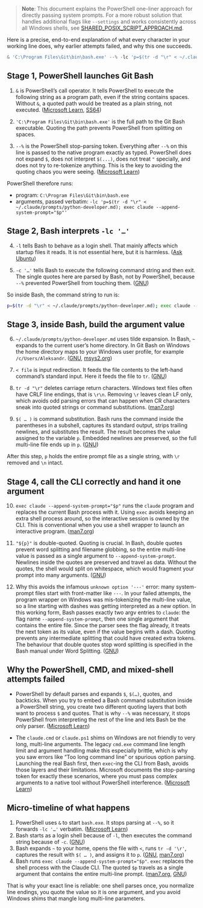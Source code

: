 > **Note**: This document explains the PowerShell one-liner approach for directly passing system prompts. For a more robust solution that handles additional flags like `--settings` and works consistently across all Windows shells, see [SHARED_POSIX_SCRIPT_APPROACH.md](SHARED_POSIX_SCRIPT_APPROACH.md).

Here is a precise, end-to-end explanation of what every character in your working line does, why earlier attempts failed, and why this one succeeds.

```powershell
& 'C:\Program Files\Git\bin\bash.exe' --% -lc 'p=$(tr -d "\r" < ~/.claude/prompts/python-developer.md); exec claude --append-system-prompt="$p"'
```

## Stage 1, PowerShell launches Git Bash

1. `&` is PowerShell’s call operator. It tells PowerShell to execute the following string as a program path, even if the string contains spaces. Without `&`, a quoted path would be treated as a plain string, not executed. ([Microsoft Learn][1], [SS64][2])

2. `'C:\Program Files\Git\bin\bash.exe'` is the full path to the Git Bash executable. Quoting the path prevents PowerShell from splitting on spaces.

3. `--%` is the PowerShell stop-parsing token. Everything after `--%` on this line is passed to the native program exactly as typed. PowerShell does not expand `$`, does not interpret `$(...)`, does not treat `"` specially, and does not try to re-tokenize anything. This is the key to avoiding the quoting chaos you were seeing. ([Microsoft Learn][3])

PowerShell therefore runs:

* program: `C:\Program Files\Git\bin\bash.exe`
* arguments, passed verbatim: `-lc 'p=$(tr -d "\r" < ~/.claude/prompts/python-developer.md); exec claude --append-system-prompt="$p"'`

## Stage 2, Bash interprets `-lc '…'`

4. `-l` tells Bash to behave as a login shell. That mainly affects which startup files it reads. It is not essential here, but it is harmless. ([Ask Ubuntu][4])

5. `-c '…'` tells Bash to execute the following command string and then exit. The single quotes here are parsed by Bash, not by PowerShell, because `--%` prevented PowerShell from touching them. ([GNU][5])

So inside Bash, the command string to run is:

```bash
p=$(tr -d "\r" < ~/.claude/prompts/python-developer.md); exec claude --append-system-prompt="$p"
```

## Stage 3, inside Bash, build the argument value

6. `~/.claude/prompts/python-developer.md` uses tilde expansion. In Bash, `~` expands to the current user’s home directory. In Git Bash on Windows the home directory maps to your Windows user profile, for example `/c/Users/Aleksandr`. ([GNU][6], [msys2.org][7])

7. `< file` is input redirection. It feeds the file contents to the left-hand command’s standard input. Here it feeds the file to `tr`. ([GNU][8])

8. `tr -d "\r"` deletes carriage return characters. Windows text files often have CRLF line endings, that is `\r\n`. Removing `\r` leaves clean LF only, which avoids odd parsing errors that can happen when CR characters sneak into quoted strings or command substitutions. ([man7.org][9])

9. `$( … )` is command substitution. Bash runs the command inside the parentheses in a subshell, captures its standard output, strips trailing newlines, and substitutes the result. The result becomes the value assigned to the variable `p`. Embedded newlines are preserved, so the full multi-line file ends up in `p`. ([GNU][10])

After this step, `p` holds the entire prompt file as a single string, with `\r` removed and `\n` intact.

## Stage 4, call the CLI correctly and hand it one argument

10. `exec claude --append-system-prompt="$p"` runs the `claude` program and replaces the current Bash process with it. Using `exec` avoids keeping an extra shell process around, so the interactive session is owned by the CLI. This is conventional when you use a shell wrapper to launch an interactive program. ([man7.org][11])

11. `"${p}"` is double-quoted. Quoting is crucial. In Bash, double quotes prevent word splitting and filename globbing, so the entire multi-line value is passed as a single argument to `--append-system-prompt`. Newlines inside the quotes are preserved and travel as data. Without the quotes, the shell would split on whitespace, which would fragment your prompt into many arguments. ([GNU][12])

12. Why this avoids the infamous `unknown option '---'` error: many system-prompt files start with front-matter like `---`. In your failed attempts, the program wrapper on Windows was mis-tokenizing the multi-line value, so a line starting with dashes was getting interpreted as a new option. In this working form, Bash passes exactly two argv entries to `claude`: the flag name `--append-system-prompt`, then one single argument that contains the entire file. Since the parser sees the flag already, it treats the next token as its value, even if the value begins with a dash. Quoting prevents any intermediate splitting that could have created extra tokens. The behaviour that double quotes stop word splitting is specified in the Bash manual under Word Splitting. ([GNU][12])

## Why the PowerShell, CMD, and mixed-shell attempts failed

* PowerShell by default parses and expands `$`, `$(…)`, quotes, and backticks. When you try to embed a Bash command substitution inside a PowerShell string, you create two different quoting layers that both want to process `$` and quotes. That is why `--%` was necessary, it stops PowerShell from interpreting the rest of the line and lets Bash be the only parser. ([Microsoft Learn][3])

* The `claude.cmd` or `claude.ps1` shims on Windows are not friendly to very long, multi-line arguments. The legacy `cmd.exe` command line length limit and argument handling make this especially brittle, which is why you saw errors like “Too long command line” or spurious option parsing. Launching the real Bash first, then `exec`-ing the CLI from Bash, avoids those layers and their limitations. Microsoft documents the stop-parsing token for exactly these scenarios, where you must pass complex arguments to a native tool without PowerShell interference. ([Microsoft Learn][3])

## Micro-timeline of what happens

1. PowerShell uses `&` to start `bash.exe`. It stops parsing at `--%`, so it forwards `-lc '…'` verbatim. ([Microsoft Learn][1])
2. Bash starts as a login shell because of `-l`, then executes the command string because of `-c`. ([GNU][5])
3. Bash expands `~` to your home, opens the file with `<`, runs `tr -d '\r'`, captures the result with `$( … )`, and assigns it to `p`. ([GNU][6], [man7.org][9])
4. Bash runs `exec claude --append-system-prompt="$p"`. `exec` replaces the shell process with the Claude CLI. The quoted `$p` travels as a single argument that contains the entire multi-line prompt. ([man7.org][11], [GNU][12])

That is why your exact line is reliable: one shell parses once, you normalize line endings, you quote the value so it is one argument, and you avoid Windows shims that mangle long multi-line parameters.

[1]: https://learn.microsoft.com/en-us/powershell/module/microsoft.powershell.core/about/about_operators?view=powershell-7.5&utm_source=chatgpt.com "about_Operators - PowerShell"
[2]: https://ss64.com/ps/call.html?utm_source=chatgpt.com "Call operator - Run - PowerShell"
[3]: https://learn.microsoft.com/en-us/powershell/module/microsoft.powershell.core/about/about_parsing?view=powershell-7.5&utm_source=chatgpt.com "about_Parsing - PowerShell"
[4]: https://askubuntu.com/questions/463462/sequence-of-scripts-sourced-upon-login?utm_source=chatgpt.com "Sequence of scripts sourced upon login"
[5]: https://www.gnu.org/s/bash/manual/html_node/Invoking-Bash.html?utm_source=chatgpt.com "Invoking Bash (Bash Reference Manual)"
[6]: https://www.gnu.org/s/bash/manual/html_node/Tilde-Expansion.html?utm_source=chatgpt.com "Tilde Expansion (Bash Reference Manual)"
[7]: https://www.msys2.org/docs/filesystem-paths/?utm_source=chatgpt.com "Filesystem Paths"
[8]: https://www.gnu.org/s/bash/manual/html_node/Redirections.html?utm_source=chatgpt.com "Redirections (Bash Reference Manual)"
[9]: https://man7.org/linux/man-pages/man1/tr.1.html?utm_source=chatgpt.com "tr(1) - Linux manual page"
[10]: https://www.gnu.org/s/bash/manual/html_node/Command-Substitution.html?utm_source=chatgpt.com "Command Substitution (Bash Reference Manual)"
[11]: https://man7.org/linux/man-pages/man1/exec.1p.html?utm_source=chatgpt.com "exec(1p) - Linux manual page"
[12]: https://www.gnu.org/s/bash/manual/html_node/Word-Splitting.html?utm_source=chatgpt.com "Word Splitting (Bash Reference Manual)"
